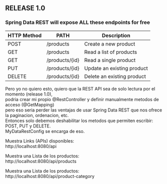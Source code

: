 ## RELEASE 1.0

### Spring Data REST will expose ALL these endpoints for free  
| HTTP Method  | PATH           |Description                |
| -------------|----------------|-------------------------- |
| POST         | /products      |Create a new product       |
| GET          | /products      |Read a list of products    |
| GET          | /products/{id} |Read a single product      |
| PUT          | /products/{id} |Update an existing product |
| DELETE       | /products/{id} |Delete an existing product |   

Pero yo no quiero esto, quiero que la REST API sea de solo lectura por el momento (release 1.0),  
podria crear mi propio @RestController y definir manualmente metodos de acceso (@GetMapping)  
pero eso seria perder las ventajas de usar Spring Data REST que nos ofrece la paginacion, ordenacion, etc.  
Entonces solo debemos deshabilitar los metodos que permiten escribir: POST, PUT y DELETE.  
MyDataRestConfig se encarga de eso.

Muestra Links (APIs) disponibles:   
    http://localhost:8080/api   

Muestra una Lista de los productos:   
    http://localhost:8080/api/products   

Muestra una Lista de los productos:  
    http://localhost:8080/api/product-category  